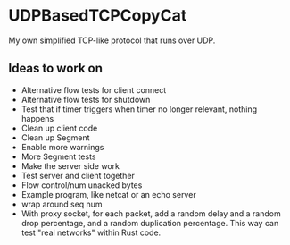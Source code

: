 # UDPBasedTCPCopyCat

My own simplified TCP-like protocol that runs over UDP.

## Ideas to work on

- Alternative flow tests for client connect
- Alternative flow tests for shutdown
- Test that if timer triggers when timer no longer relevant, nothing happens
- Clean up client code
- Clean up Segment
- Enable more warnings
- More Segment tests
- Make the server side work
- Test server and client together
- Flow control/num unacked bytes
- Example program, like netcat or an echo server
- wrap around seq num
- With proxy socket, for each packet, add a random delay and a random drop percentage, and a random duplication percentage. This way can test "real networks" within Rust code.


